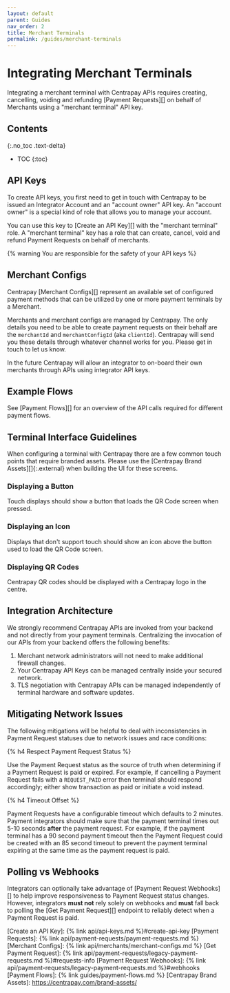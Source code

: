 ```yaml
---
layout: default
parent: Guides
nav_order: 2
title: Merchant Terminals
permalink: /guides/merchant-terminals
---
```


# Integrating Merchant Terminals

Integrating a merchant terminal with Centrapay APIs requires creating,
cancelling, voiding and refunding [Payment Requests][] on behalf of Merchants
using a "merchant terminal" API key.

## Contents
{:.no_toc .text-delta}

* TOC
{:toc}


## API Keys

To create API keys, you first need to get in touch with Centrapay to be issued an Integrator Account
and an "account owner" API key. An "account owner" is a special kind of role that allows you to
manage your account.

You can use this key to [Create an API Key][] with the "merchant terminal" role. A "merchant terminal"
key has a role that can create, cancel, void and refund Payment Requests on behalf of merchants.

{% warning You are responsible for the safety of your API keys %}


## Merchant Configs

Centrapay [Merchant Configs][] represent an available set of configured
payment methods that can be utilized by one or more payment terminals by a
Merchant.

Merchants and merchant configs are managed by Centrapay. The only
details you need to be able to create payment requests on their behalf are the
`merchantId` and `merchantConfigId` (aka `clientId`). Centrapay will send you
these details through whatever channel works for you. Please get in touch to
let us know.

In the future Centrapay will allow an integrator to on-board their own
merchants through APIs using integrator API keys.


## Example Flows

See [Payment Flows][] for an overview of the API calls required for different payment flows.


## Terminal Interface Guidelines

When configuring a terminal with Centrapay there are a few common touch points
that require branded assets. Please use the [Centrapay Brand Assets][]{:.external}
when building the UI for these screens.

### Displaying a Button

Touch displays should show a button that loads the QR Code screen when pressed.

### Displaying an Icon

Displays that don't support touch should show an icon above the button used to
load the QR Code screen.

### Displaying QR Codes

Centrapay QR codes should be displayed with a Centrapay logo in the centre.



## Integration Architecture

We strongly recommend Centrapay APIs are invoked from your backend and not
directly from your payment terminals. Centralizing the invocation of our APIs
from your backend offers the following benefits:

1. Merchant network administrators will not need to make additional firewall
   changes.
2. Your Centrapay API Keys can be managed centrally inside your secured
   network.
3. TLS negotiation with Centrapay APIs can be managed independently of terminal
   hardware and software updates.


## Mitigating Network Issues

The following mitigations will be helpful to deal with inconsistencies in
Payment Request statuses due to network issues and race conditions:

{% h4 Respect Payment Request Status  %}

Use the Payment Request status as the source of truth when determining if a
Payment Request is paid or expired. For example, if cancelling a Payment
Request fails with a `REQUEST_PAID` error then terminal should respond
accordingly; either show transaction as paid or initiate a void instead.

{% h4 Timeout Offset %}

Payment Requests have a configurable timeout which defaults to 2 minutes.
Payment integrators should make sure that the payment terminal times out 5-10
seconds **after** the payment request. For example, if the payment terminal has
a 90 second payment timeout then the Payment Request could be created with an
85 second timeout to prevent the payment terminal expiring at the same time as
the payment request is paid.



## Polling vs Webhooks

Integrators can optionally take advantage of [Payment Request Webhooks][] to
help improve responsiveness to Payment Request status changes. However,
integrators **must not** rely solely on webhooks and **must** fall back to
polling the [Get Payment Request][] endpoint to reliably detect when a Payment
Request is paid.


[Create an API Key]: {% link api/api-keys.md %}#create-api-key
[Payment Requests]: {% link api/payment-requests/payment-requests.md %}
[Merchant Configs]: {% link api/merchants/merchant-configs.md %}
[Get Payment Request]: {% link api/payment-requests/legacy-payment-requests.md %}#requests-info
[Payment Request Webhooks]: {% link api/payment-requests/legacy-payment-requests.md %}#webhooks
[Payment Flows]: {% link guides/payment-flows.md %}
[Centrapay Brand Assets]: https://centrapay.com/brand-assets/

